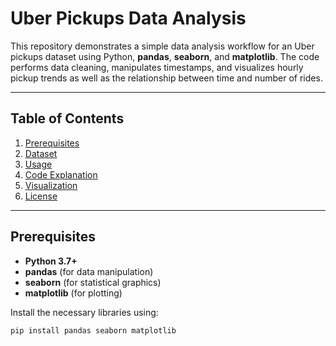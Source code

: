 # Uber Pickups Data Analysis

This repository demonstrates a simple data analysis workflow for an Uber pickups dataset using Python, **pandas**, **seaborn**, and **matplotlib**. The code performs data cleaning, manipulates timestamps, and visualizes hourly pickup trends as well as the relationship between time and number of rides.

---

## Table of Contents
1. [Prerequisites](#prerequisites)  
2. [Dataset](#dataset)  
3. [Usage](#usage)  
4. [Code Explanation](#code-explanation)  
5. [Visualization](#visualization)  
6. [License](#license)

---

## Prerequisites
- **Python 3.7+**  
- **pandas** (for data manipulation)  
- **seaborn** (for statistical graphics)  
- **matplotlib** (for plotting)

Install the necessary libraries using:

```bash
pip install pandas seaborn matplotlib
